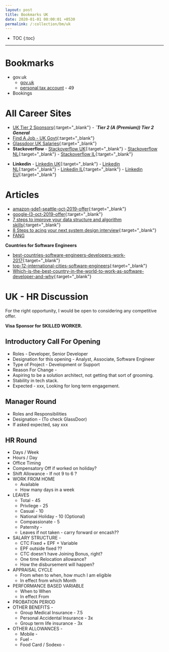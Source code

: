 ```yaml
---
layout: post
title: Bookmarks UK
date: 2020-01-01 00:00:01 +0530
permalink: /:collection/bm/uk
---
```


- TOC
  {:toc}

---

# Bookmarks

- gov.uk
  - [gov.uk](https://www.gov.uk/)
  - [personal tax account](https://www.gov.uk/personal-tax-account) - 49
- Bookings

# All Career Sites

- [UK Tier 2 Sponsors](https://www.gov.uk/government/publications/register-of-licensed-sponsors-workers){:target="\_blank"} - **_`Tier 2 (A (Premium)) Tier 2 General_**
- [Find A Job - UK Govt](https://findajob.dwp.gov.uk/search?cat=14&cti=full_time&cty=permanent&f=1&loc=86383&pp=50&sf=40000&sb=date&sd=down&q=java){:target="\_blank"}
- [Glassdoor UK Salaries](https://www.glassdoor.co.uk/Salaries/uk-salary-SRCH_IL.0,2_IN2.htm){:target="\_blank"}
- **Stackoverflow** - [Stackoverflow UK](https://stackoverflow.com/jobs?l=United+Kingdom&d=20&u=Km&tl=java&c=usd&v=true&ms=MidLevel&mxs=Senior&j=Permanent&sort=p){:target="\_blank"} - [Stackoverflow NL](https://stackoverflow.com/jobs?l=Netherlands&d=20&u=Km&tl=java&c=usd&v=true&ms=MidLevel&mxs=Senior&j=Permanent&sort=p){:target="\_blank"} - [Stackoverflow IL](https://stackoverflow.com/jobs?l=Ireland&d=20&u=Km&tl=java&c=usd&v=true&ms=MidLevel&mxs=Senior&j=Permanent&sort=p){:target="\_blank"}
<!-- Comment : 2 days 172800 rather than 86400 -->
- **Linkedin** - [Linkedin UK](https://www.linkedin.com/jobs/search/?f_E=2%2C3%2C4&f_F=it%2Ceng&f_JT=F&f_TPR=r86400&geoId=101165590&keywords=java&location=United%20Kingdom&sortBy=R){:target="\_blank"} - [Linkedin NL](https://www.linkedin.com/jobs/search/?f_E=2%2C3%2C4&f_F=it%2Ceng&f_JT=F&f_TPR=r86400&geoId=102890719&keywords=java&location=Netherlands&sortBy=R){:target="\_blank"} - [Linkedin IL](https://www.linkedin.com/jobs/search/?f_E=2%2C3%2C4&f_F=it%2Ceng&f_JT=F&f_TPR=r86400&geoId=104738515&keywords=java&location=Ireland&sortBy=R){:target="\_blank"} - [Linkedin EU](https://www.linkedin.com/jobs/search/?f_E=2%2C3%2C4&f_F=it%2Ceng&f_JT=F&f_TPR=r86400&geoId=91000000&keywords=java&location=European%20Union&sortBy=R){:target="\_blank"}


# Articles

- [amazon-sde1-seattle-oct-2019-offer](https://leetcode.com/discuss/interview-experience/418395/amazon-sde1-seattle-oct-2019-offer){:target="\_blank"}
- [google-l3-oct-2019-offer](https://leetcode.com/discuss/interview-experience/418626/google-l3-oct-2019-offer){:target="\_blank"}
- [7 steps to improve your data structure and algorithm skills](https://www.hackerearth.com/blog/developers/7-steps-to-improve-your-data-structure-and-algorithm-skills){:target="\_blank"}
- [8 Steps to acing your next system design interview](https://www.hackerearth.com/blog/developers/8-steps-to-acing-your-next-system-design-interview){:target="\_blank"}
- [FANG](https://fxssi.com/most-valuable-tech-companies)

**Countries for Software Engineers**

- [best-countries-software-engineers-developers-work-2017](https://www.hackerearth.com/blog/developers/best-countries-software-engineers-developers-work-2017){:target="\_blank"}
- [top-12-international-cities-software-engineers](https://techbeacon.com/app-dev-testing/top-12-international-cities-software-engineers){:target="\_blank"}
- [Which-is-the-best-country-in-the-world-to-work-as-software-developer-and-why](https://www.quora.com/Which-is-the-best-country-in-the-world-to-work-as-software-developer-and-why){:target="\_blank"}

# UK - HR Discussion

For the right opportunity, I would be open to considering any competitive offer.

**Visa Sponsor for SKILLED WORKER.**

## Introductory Call For Opening

- Roles - Developer, Senior Developer
- Designation for this opening - Analyst, Associate, Software Engineer
- Type of Project - Development or Support
- Reason For Change -
- Aspiring to be a solution architect, not getting that sort of grooming.
- Stability in tech stack.
- Expected - xxx, Looking for long term engagement.

## Manager Round

- Roles and Responsibilities
- Designation - (To check GlassDoor)
- If asked expected, say xxx

## HR Round

- Days / Week
- Hours / Day
- Office Timing
- Compensatory Off if worked on holiday?
- Shift Allowance - If not 9 to 6 ?
- WORK FROM HOME
  - Available
  - How many days in a week
- LEAVES
  - Total - 45
  - Privilege - 25
  - Casual - 10
  - National Holiday - 10 (Optional)
  - Compassionate - 5
  - Paternity -
  - Leaves if not taken - carry forward or encash??
- SALARY STRUCTURE -
  - CTC Fixed + EPF + Variable
  - EPF outside fixed ??
  - CTC doesn't have Joining Bonus, right?
  - One time Relocation allowance?
  - How the disbursement will happen?
- APPRAISAL CYCLE
  - From when to when, how much I am eligible
  - In effect from which Month
- PERFORMANCE BASED VARIABLE
  - When to When
  - In effect From
- PROBATION PERIOD
- OTHER BENEFITS -
  - Group Medical Insurance - 7.5
  - Personal Accidental Insurance - 3x
  - Group term life insurance - 3x
- OTHER ALLOWANCES -
  - Mobile -
  - Fuel -
  - Food Card / Sodexo -
